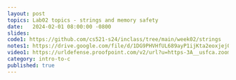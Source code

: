```yaml
---
layout: post
topics: Lab02 topics - strings and memory safety
date:   2024-02-01 08:00:00 -0800
slides: 
code1: https://github.com/cs521-s24/inclass/tree/main/week02/strings
notes1: https://drive.google.com/file/d/1DG9PHVHfUL689ayP1ijKta2eoxjejQOC/view?usp=sharing
video1: https://urldefense.proofpoint.com/v2/url?u=https-3A__usfca.zoom.us_rec_share_CS4Rl3LsIfdSAiB2wRkUxX-5F5sNuwU7KGk7xoLXy-2D2-5FaeYhTJ-5FsWuablx0qosy7-2Dy.7yWeMmccW5juSVao&d=DwMFAw&c=qgVugHHq3rzouXkEXdxBNQ&r=zUwZhCZ6veD8D3JcqbG6_FfQD7Zw7tIzhr-R0Vq7V0s&m=2XTJFZh9GWzSbnR2m50CNPaIklmhsnvTSzahPIMYme-_6Hj6NYgyfb6XCmgasMys&s=oeZs5ZKF5YBknQIME0RbSOJ8e8vL8aBt6yU5jW5vuJw&e=
category: intro-to-c
published: true
---
```

